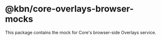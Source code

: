 # @kbn/core-overlays-browser-mocks

This package contains the mock for Core's browser-side Overlays service.
